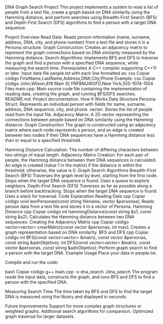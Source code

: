 DNA Graph Search Project
This project implements a system to read a list of people from a text file, create a graph based on DNA similarity using the Hamming distance, and perform searches using Breadth-First Search (BFS) and Depth-First Search (DFS) algorithms to find a person with a target DNA sequence.

Project Overview
Read Data: Reads person information (name, surname, address, DNA, city, and phone number) from a text file and stores it in a Persona structure.
Graph Construction: Creates an adjacency matrix to represent the graph connections based on DNA similarity measured by the Hamming distance.
Search Algorithms: Implements BFS and DFS to traverse the graph and find a person with a specified DNA sequence, while measuring the search time.
Prerequisites
A C++ compiler supporting C++11 or later.
Input data file people.txt with each line formatted as:
css
Copiar código
FirstName,LastName,Address,DNA,City,Phone
Example:
css
Copiar código
John,Wilson,819 Main St,YNFBMJWGFD,New York,555-1074-1504
Files
main.cpp: Main source code file containing the implementation of reading data, creating the graph, and running BFS/DFS searches.
README.md: Project documentation.
How It Works
Data Structure
Persona Struct: Represents an individual person with fields for name, surname, address, DNA sequence, city, and phone.
vector<Persona>: Stores the list of people read from the input file.
Adjacency Matrix: A 2D vector representing the connections between people based on DNA similarity using the Hamming distance.
Graph Construction
The graph is constructed using an adjacency matrix where each node represents a person, and an edge is created between two nodes if their DNA sequences have a Hamming distance less than or equal to a specified threshold.

Hamming Distance Calculation: The number of differing characters between two strings of equal length.
Adjacency Matrix Creation:
For each pair of people, the Hamming distance between their DNA sequences is calculated.
An edge is created (value 1 in the matrix) if the distance is within the threshold; otherwise, the value is 0.
Graph Search Algorithms
Breadth-First Search (BFS)
Traverses the graph level by level, starting from the first node.
Stops when the target DNA sequence is found.
Uses a queue to explore neighbors.
Depth-First Search (DFS)
Traverses as far as possible along a branch before backtracking.
Stops when the target DNA sequence is found.
Uses a stack for traversal.
Code Explanation
Reading Data
cpp
Copiar código
void leerPersonas(const string filename, vector<Persona> &personas);
Reads person data from a text file and stores it in a vector of Persona.
Hamming Distance
cpp
Copiar código
int hammingDistance(const string &s1, const string &s2);
Calculates the Hamming distance between two DNA sequences.
Creating the Adjacency Matrix
cpp
Copiar código
vector<vector<int>> crearMatriz(const vector<Persona> &personas, int max);
Creates a graph representation based on DNA similarity.
BFS and DFS
cpp
Copiar código
int BFS(const vector<vector<int>> &matriz, const vector<Persona> &personas, const string &adnObjetivo);
int DFS(const vector<vector<int>> &matriz, const vector<Persona> &personas, const string &adnObjetivo);
Perform graph search to find a person with the target DNA.
Example Usage
Place your data in people.txt.

Compile and run the code:

bash
Copiar código
g++ main.cpp -o dna_search
./dna_search
The program reads the input data, constructs the graph, and runs BFS and DFS to find a person with the specified DNA.

Measuring Search Time
The time taken by BFS and DFS to find the target DNA is measured using the <chrono> library and displayed in seconds.

Future Improvements
Support for more complex graph structures or weighted graphs.
Additional search algorithms for comparison.
Optimized graph traversal for larger datasets.